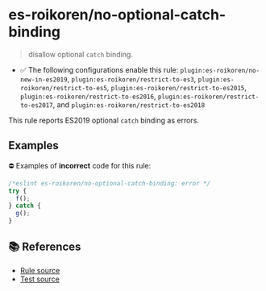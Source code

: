 # es-roikoren/no-optional-catch-binding
> disallow optional `catch` binding.

- ✅ The following configurations enable this rule: `plugin:es-roikoren/no-new-in-es2019`, `plugin:es-roikoren/restrict-to-es3`, `plugin:es-roikoren/restrict-to-es5`, `plugin:es-roikoren/restrict-to-es2015`, `plugin:es-roikoren/restrict-to-es2016`, `plugin:es-roikoren/restrict-to-es2017`, and `plugin:es-roikoren/restrict-to-es2018`

This rule reports ES2019 optional `catch` binding as errors.

## Examples

⛔ Examples of **incorrect** code for this rule:

```js
/*eslint es-roikoren/no-optional-catch-binding: error */
try {
  f();
} catch {
  g();
}
```

## 📚 References

- [Rule source](https://github.com/roikoren755/eslint-plugin-es/blob/v2.0.8/src/rules/no-optional-catch-binding.ts)
- [Test source](https://github.com/roikoren755/eslint-plugin-es/blob/v2.0.8/tests/src/rules/no-optional-catch-binding.ts)
